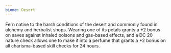 ```yaml
---
biome: Desert
---
```

Fern native to the harsh conditions of the desert and commonly found in alchemy and herbalist shops. Wearing one of its petals grants a +2 bonus on saves against inhaled poisons and gas-based effects, and a DC 20 nature check allows one to make it into a perfume that grants a +2 bonus on all charisma-based skill checks for 24 hours. 

